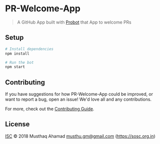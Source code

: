 # PR-Welcome-App

> A GitHub App built with [Probot](https://github.com/probot/probot) that App to welcome PRs

## Setup

```sh
# Install dependencies
npm install

# Run the bot
npm start

```

## Contributing

If you have suggestions for how PR-Welcome-App could be improved, or want to report a bug, open an issue! We'd love all and any contributions.

For more, check out the [Contributing Guide](CONTRIBUTING.md).

## License

[ISC](LICENSE) © 2018 Musthaq Ahamad <musthu.gm@gmail.com> (https://sosc.org.in)
